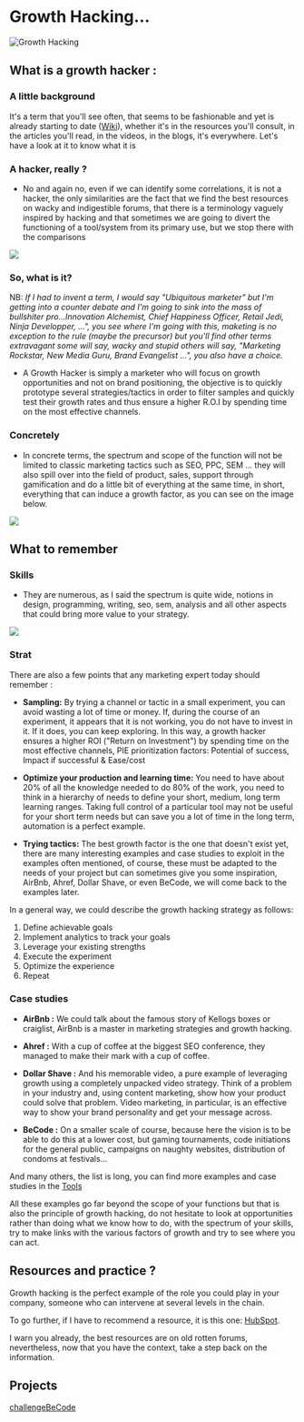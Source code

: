 # Growth Hacking...

![Growth Hacking](https://ceblog.s3.amazonaws.com/wp-content/uploads/2018/10/11125418/growth-hacking-2.jpg)

## What is a growth hacker :

### A little background

It's a term that you'll see often, that seems to be fashionable and yet is already starting to date ([Wiki](https://en.wikipedia.org/wiki/Growth_hacking)), whether it's in the resources you'll consult, in the articles you'll read, in the videos, in the blogs, it's everywhere.
Let's have a look at it to know what it is

### A hacker, really ?

- No and again no, even if we can identify some correlations, it is not a hacker, the only similarities are the fact that we find the best resources on wacky and indigestible forums, that there is a terminology vaguely inspired by hacking and that sometimes we are going to divert the functioning of a tool/system from its primary use, but we stop there with the comparisons

![](https://media.giphy.com/media/YQitE4YNQNahy/giphy-downsized-large.gif)

### So, what is it?

NB: *If I had to invent a term, I would say "Ubiquitous marketer" but I'm getting into a counter debate and I'm going to sink into the mass of bullshiter pro...Innovation Alchemist, Chief Happiness Officer, Retail Jedi, Ninja Developper, ...", you see where I'm going with this, maketing is no exception to the rule (maybe the precursor) but you'll find other terms extravagant some will say, wacky and stupid others will say, "Marketing Rockstar, New Media Guru, Brand Evangelist ...", you also have a choice.*

- A Growth Hacker is simply a marketer who will focus on growth opportunities and not on brand positioning, the objective is to quickly prototype several strategies/tactics in order to filter samples and quickly test their growth rates and thus ensure a higher R.O.I by spending time on the most effective channels.

### Concretely

- In concrete terms, the spectrum and scope of the function will not be limited to classic marketing tactics such as SEO, PPC, SEM ... they will also spill over into the field of product, sales, support through gamification and do a little bit of everything at the same time, in short, everything that can induce a growth factor, as you can see on the image below.

![](https://growwithward.com/wp-content/uploads/2019/03/wat-is-growth-hacking-pirate-funnel.png)

## What to remember

### Skills

- They are numerous, as I said the spectrum is quite wide, notions in design, programming, writing, seo, sem, analysis and all other aspects that could bring more value to your strategy.

![](https://narendrakishoremishra.com/wp-content/uploads/2020/10/growth-hacking-bible.jpg)

### Strat

There are also a few points that any marketing expert today should remember :

- **Sampling:** By trying a channel or tactic in a small experiment, you can avoid wasting a lot of time or money. If, during the course of an experiment, it appears that it is not working, you do not have to invest in it. If it does, you can keep exploring. In this way, a growth hacker ensures a higher ROI ("Return on Investment") by spending time on the most effective channels, PIE prioritization factors: Potential of success, Impact if successful & Ease/cost

- **Optimize your production and learning time:** You need to have about 20% of all the knowledge needed to do 80% of the work, you need to think in a hierarchy of needs to define your short, medium, long term learning ranges. Taking full control of a particular tool may not be useful for your short term needs but can save you a lot of time in the long term, automation is a perfect example.

- **Trying tactics:** The best growth factor is the one that doesn't exist yet, there are many interesting examples and case studies to exploit in the examples often mentioned, of course, these must be adapted to the needs of your project but can sometimes give you some inspiration, AirBnb, Ahref, Dollar Shave, or even BeCode, we will come back to the examples later.

In a general way, we could describe the growth hacking strategy as follows: 

1. Define achievable goals
1. Implement analytics to track your goals
1. Leverage your existing strengths
1. Execute the experiment
1. Optimize the experience
1. Repeat

### Case studies

- **AirBnb :** We could talk about the famous story of Kellogs boxes or craiglist, AirBnb is a master in marketing strategies and growth hacking.

- **Ahref :** With a cup of coffee at the biggest SEO conference, they managed to make their mark with a cup of coffee.

- **Dollar Shave :** And his memorable video, a pure example of leveraging growth using a completely unpacked video strategy.
Think of a problem in your industry and, using content marketing, show how your product could solve that problem. Video marketing, in particular, is an effective way to show your brand personality and get your message across.

- **BeCode :** On a smaller scale of course, because here the vision is to be able to do this at a lower cost, but gaming tournaments, code initiations for the general public, campaigns on naughty websites, distribution of condoms at festivals...

And many others, the list is long, you can find more examples and case studies in the [Tools](../Tools/)

All these examples go far beyond the scope of your functions but that is also the principle of growth hacking, do not hesitate to look at opportunities rather than doing what we know how to do, with the spectrum of your skills, try to make links with the various factors of growth and try to see where you can act.

## Resources and practice ?

Growth hacking is the perfect example of the role you could play in your company, someone who can intervene at several levels in the chain.

To go further, if I have to recommend a resource, it is this one: [HubSpot](https://blog.hubspot.com/sales/growth-hacking-websites).

I warn you already, the best resources are on old rotten forums, nevertheless, now that you have the context, take a step back on the information.

## Projects

[challengeBeCode](../Projects/challengeBeCode.md)

